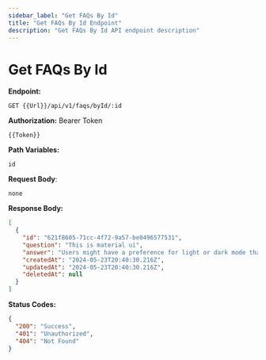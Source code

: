 ```yaml
---
sidebar_label: "Get FAQs By Id"
title: "Get FAQs By Id Endpoint"
description: "Get FAQs By Id API endpoint description"
---
```


# Get FAQs By Id

**Endpoint:**

```
GET {{Url}}/api/v1/faqs/byId/:id
```

**Authorization:** Bearer Token

```
{{Token}}
```

**Path Variables:**

```
id
```

**Request Body**:

```
none
```

**Response Body:**

```json
[
  {
    "id": "621f8605-71cc-4f72-9a57-be0496577531",
    "question": "This is material ui",
    "answer": "Users might have a preference for light or dark mode that they've set through their operating system—either systemwide, or for a single user agent.  You can make use of this preference with the useMediaQuery hook and the prefers-color-scheme media query.  The following demo shows how to enable dark mode automatically by checking for the user's preference in their OS or browser settings:",
    "createdAt": "2024-05-23T20:40:30.216Z",
    "updatedAt": "2024-05-23T20:40:30.216Z",
    "deletedAt": null
  }
]
```

**Status Codes:**

```json
{
  "200": "Success",
  "401": "Unauthorized",
  "404": "Not Found"
}
```
